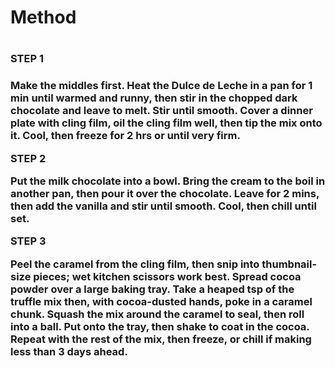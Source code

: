 <h1>Method<h1>


<h3>STEP 1<h3>


Make the middles first. Heat the Dulce de Leche in a pan for 1 min until warmed and runny, then stir in the chopped dark chocolate and leave to melt. Stir until smooth. Cover a dinner plate with cling film, oil the cling film well, then tip the mix onto it. Cool, then freeze for 2 hrs or until very firm.

STEP 2


Put the milk chocolate into a bowl. Bring the cream to the boil in another pan, then pour it over the chocolate. Leave for 2 mins, then add the vanilla and stir until smooth. Cool, then chill until set.

STEP 3


Peel the caramel from the cling film, then snip into thumbnail-size pieces; wet kitchen scissors work best. Spread cocoa powder over a large baking tray. Take a heaped tsp of the truffle mix then, with cocoa-dusted hands, poke in a caramel chunk. Squash the mix around the caramel to seal, then roll into a ball. Put onto the tray, then shake to coat in the cocoa. Repeat with the rest of the mix, then freeze, or chill if making less than 3 days ahead.